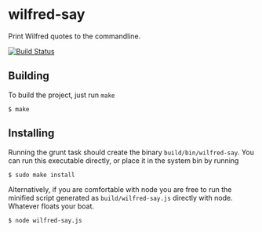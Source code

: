 # wilfred-say

Print Wilfred quotes to the commandline.

[![Build Status](http://travis-ci.org/arecker/wilfred-say.svg?branch=master)](http://travis-ci.org/arecker/wilfred-say)

## Building

To build the project, just run ```make```

    $ make

## Installing

Running the grunt task should create the binary ```build/bin/wilfred-say```.  You can run this executable directly, or place it in the system  bin by running

    $ sudo make install

Alternatively, if you are comfortable with node you are free to run the minified script generated as ```build/wilfred-say.js``` directly with node.  Whatever floats your boat.

    $ node wilfred-say.js
